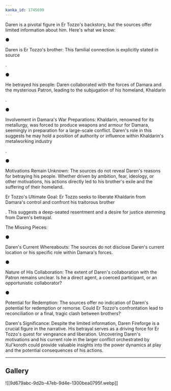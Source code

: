 ```yaml
---
kanka_id: 1745699
---
```


  

Daren is a pivotal figure in Er Tozzo's backstory, but the sources offer limited information about him. Here's what we know:

●

Daren is Er Tozzo's brother: This familial connection is explicitly stated in source

.

●

He betrayed his people: Daren collaborated with the forces of Damara and the mysterious Patron, leading to the subjugation of his homeland, Khaldarin

.

●

Involvement in Damara's War Preparations: Khaldarin, renowned for its metallurgy, was forced to produce weapons and armour for Damara, seemingly in preparation for a large-scale conflict. Daren's role in this suggests he may hold a position of authority or influence within Khaldarin's metalworking industry

.

●

Motivations Remain Unknown: The sources do not reveal Daren's reasons for betraying his people. Whether driven by ambition, fear, ideology, or other motivations, his actions directly led to his brother's exile and the suffering of their homeland.

Er Tozzo's Ultimate Goal: Er Tozzo seeks to liberate Khaldarin from Damara's control and confront his traitorous brother

. This suggests a deep-seated resentment and a desire for justice stemming from Daren's betrayal.

The Missing Pieces:

●

Daren's Current Whereabouts: The sources do not disclose Daren's current location or his specific role within Damara's forces.

●

Nature of His Collaboration: The extent of Daren's collaboration with the Patron remains unclear. Is he a direct agent, a coerced participant, or an opportunistic collaborator?

●

Potential for Redemption: The sources offer no indication of Daren's potential for redemption or remorse. Could Er Tozzo's confrontation lead to reconciliation or a final, tragic clash between brothers?

Daren's Significance: Despite the limited information, Daren Fireforge is a crucial figure in the narrative. His betrayal serves as a driving force for Er Tozzo's quest for vengeance and liberation. Uncovering Daren's motivations and his current role in the larger conflict orchestrated by Xul'koroth could provide valuable insights into the power dynamics at play and the potential consequences of his actions.

***
## Gallery
![[9d679abc-9d2b-47eb-9d4e-1300bea0795f.webp]]